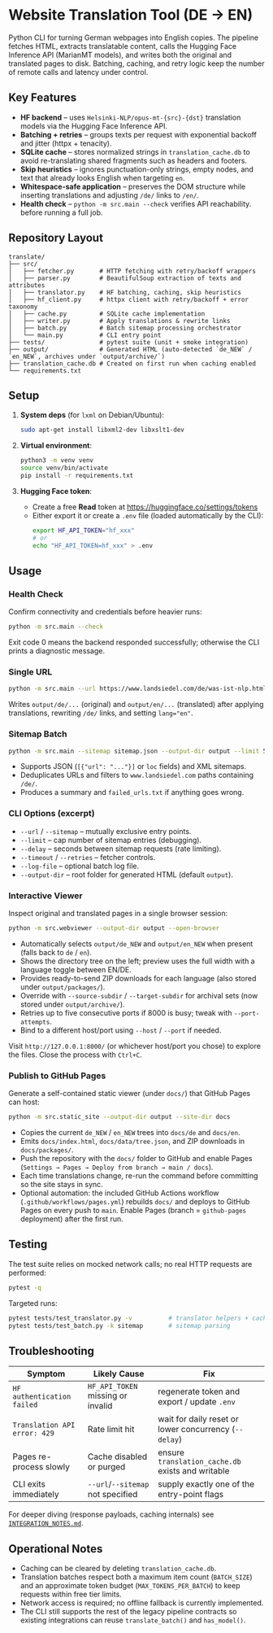 # Website Translation Tool (DE → EN)

Python CLI for turning German webpages into English copies. The pipeline
fetches HTML, extracts translatable content, calls the Hugging Face Inference
API (MarianMT models), and writes both the original and translated pages to
disk. Batching, caching, and retry logic keep the number of remote calls and
latency under control.

## Key Features
- **HF backend** – uses `Helsinki-NLP/opus-mt-{src}-{dst}` translation models via
  the Hugging Face Inference API.
- **Batching + retries** – groups texts per request with exponential backoff and
  jitter (httpx + tenacity).
- **SQLite cache** – stores normalized strings in `translation_cache.db` to avoid
  re-translating shared fragments such as headers and footers.
- **Skip heuristics** – ignores punctuation-only strings, empty nodes, and text
  that already looks English when targeting `en`.
- **Whitespace-safe application** – preserves the DOM structure while inserting
  translations and adjusting `/de/` links to `/en/`.
- **Health check** – `python -m src.main --check` verifies API reachability.
  before running a full job.

## Repository Layout

```
translate/
├── src/
│   ├── fetcher.py       # HTTP fetching with retry/backoff wrappers
│   ├── parser.py        # BeautifulSoup extraction of texts and attributes
│   ├── translator.py    # HF batching, caching, skip heuristics
│   ├── hf_client.py     # httpx client with retry/backoff + error taxonomy
│   ├── cache.py         # SQLite cache implementation
│   ├── writer.py        # Apply translations & rewrite links
│   ├── batch.py         # Batch sitemap processing orchestrator
│   └── main.py          # CLI entry point
├── tests/               # pytest suite (unit + smoke integration)
├── output/              # Generated HTML (auto-detected `de_NEW` / `en_NEW`, archives under `output/archive/`)
├── translation_cache.db # Created on first run when caching enabled
└── requirements.txt
```

## Setup

1. **System deps** (for `lxml` on Debian/Ubuntu):
   ```bash
   sudo apt-get install libxml2-dev libxslt1-dev
   ```

2. **Virtual environment**:
   ```bash
   python3 -m venv venv
   source venv/bin/activate
   pip install -r requirements.txt
   ```

3. **Hugging Face token**:
   - Create a free **Read** token at <https://huggingface.co/settings/tokens>
   - Either export it or create a `.env` file (loaded automatically by the CLI):
     ```bash
     export HF_API_TOKEN="hf_xxx"
     # or
     echo "HF_API_TOKEN=hf_xxx" > .env
     ```

## Usage

### Health Check

Confirm connectivity and credentials before heavier runs:

```bash
python -m src.main --check
```

Exit code 0 means the backend responded successfully; otherwise the CLI prints a
diagnostic message.

### Single URL

```bash
python -m src.main --url https://www.landsiedel.com/de/was-ist-nlp.html --output-dir output
```

Writes `output/de/...` (original) and `output/en/...` (translated) after applying
translations, rewriting `/de/` links, and setting `lang="en"`.

### Sitemap Batch

```bash
python -m src.main --sitemap sitemap.json --output-dir output --limit 5 --delay 1.0
```

- Supports JSON (`[{"url": "..."}]` or `loc` fields) and XML sitemaps.
- Deduplicates URLs and filters to `www.landsiedel.com` paths containing `/de/`.
- Produces a summary and `failed_urls.txt` if anything goes wrong.

### CLI Options (excerpt)

- `--url` / `--sitemap` – mutually exclusive entry points.
- `--limit` – cap number of sitemap entries (debugging).
- `--delay` – seconds between sitemap requests (rate limiting).
- `--timeout` / `--retries` – fetcher controls.
- `--log-file` – optional batch log file.
- `--output-dir` – root folder for generated HTML (default `output`).

### Interactive Viewer

Inspect original and translated pages in a single browser session:

```bash
python -m src.webviewer --output-dir output --open-browser
```

- Automatically selects `output/de_NEW` and `output/en_NEW` when present (falls back to `de` / `en`).
- Shows the directory tree on the left; preview uses the full width with a language toggle between EN/DE.
- Provides ready-to-send ZIP downloads for each language (also stored under `output/packages/`).
- Override with `--source-subdir` / `--target-subdir` for archival sets (now stored under `output/archive/`).
- Retries up to five consecutive ports if 8000 is busy; tweak with `--port-attempts`.
- Bind to a different host/port using `--host` / `--port` if needed.

Visit `http://127.0.0.1:8000/` (or whichever host/port you chose) to explore the files. Close the process with `Ctrl+C`.

### Publish to GitHub Pages

Generate a self-contained static viewer (under `docs/`) that GitHub Pages can host:

```bash
python -m src.static_site --output-dir output --site-dir docs
```

- Copies the current `de_NEW` / `en_NEW` trees into `docs/de` and `docs/en`.
- Emits `docs/index.html`, `docs/data/tree.json`, and ZIP downloads in `docs/packages/`.
- Push the repository with the `docs/` folder to GitHub and enable Pages (`Settings → Pages → Deploy from branch → main / docs`).
- Each time translations change, re-run the command before committing so the site stays in sync.
- Optional automation: the included GitHub Actions workflow (`.github/workflows/pages.yml`) rebuilds `docs/` and deploys to GitHub Pages on every push to `main`. Enable Pages (branch = `github-pages` deployment) after the first run.

## Testing

The test suite relies on mocked network calls; no real HTTP requests are
performed:

```bash
pytest -q
```

Targeted runs:

```bash
pytest tests/test_translator.py -v          # translator helpers + caching logic
pytest tests/test_batch.py -k sitemap       # sitemap parsing
```

## Troubleshooting

| Symptom | Likely Cause | Fix |
|---------|--------------|-----|
| `HF authentication failed` | `HF_API_TOKEN` missing or invalid | regenerate token and export / update `.env` |
| `Translation API error: 429` | Rate limit hit | wait for daily reset or lower concurrency (`--delay`) |
| Pages re-process slowly | Cache disabled or purged | ensure `translation_cache.db` exists and writable |
| CLI exits immediately | `--url`/`--sitemap` not specified | supply exactly one of the entry-point flags |

For deeper diving (response payloads, caching internals) see
[`INTEGRATION_NOTES.md`](INTEGRATION_NOTES.md).

## Operational Notes

- Caching can be cleared by deleting `translation_cache.db`.
- Translation batches respect both a maximum item count (`BATCH_SIZE`) and an
  approximate token budget (`MAX_TOKENS_PER_BATCH`) to keep requests within free
  tier limits.
- Network access is required; no offline fallback is currently implemented.
- The CLI still supports the rest of the legacy pipeline contracts so existing
  integrations can reuse `translate_batch()` and `has_model()`.

